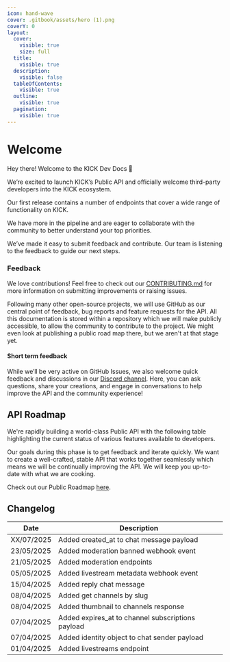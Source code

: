 ```yaml
---
icon: hand-wave
cover: .gitbook/assets/hero (1).png
coverY: 0
layout:
  cover:
    visible: true
    size: full
  title:
    visible: true
  description:
    visible: false
  tableOfContents:
    visible: true
  outline:
    visible: true
  pagination:
    visible: true
---
```


# Welcome

Hey there! Welcome to the KICK Dev Docs 👋

We’re excited to launch KICK’s Public API and officially welcome third-party developers into the KICK ecosystem.

Our first release contains a number of endpoints that cover a wide range of functionality on KICK.

We have more in the pipeline and are eager to collaborate with the community to better understand your top priorities.

We’ve made it easy to submit feedback and contribute. Our team is listening to the feedback to guide our next steps.

### Feedback

We love contributions! Feel free to check out our [CONTRIBUTING.md](CONTRIBUTING.md) for more information on submitting improvements or raising issues.

Following many other open-source projects, we will use GitHub as our central point of feedback, bug reports and feature requests for the API. All this documentation is stored within a repository which we will make publicly accessible, to allow the community to contribute to the project. We might even look at publishing a public road map there, but we aren't at that stage yet.

#### Short term feedback

While we’ll be very active on GitHub Issues, we also welcome quick feedback and discussions in our [Discord channel](https://discord.gg/SvyWXP5aWb). Here, you can ask questions, share your creations, and engage in conversations to help improve the API and the community experience!

## API Roadmap

We're rapidly building a world-class Public API with the following table highlighting the current status of various features available to developers.

Our goals during this phase is to get feedback and iterate quickly. We want to create a well-crafted, stable API that works together seamlessly which means we will be continually improving the API. We will keep you up-to-date with what we are cooking.

Check out our Public Roadmap [here](https://github.com/orgs/KickEngineering/projects/3).

## Changelog

| Date       | Description                                       |
| ---------- | ------------------------------------------------- |
| XX/07/2025 | Added created_at to chat message payload          |
| 23/05/2025 | Added moderation banned webhook event             |
| 21/05/2025 | Added moderation endpoints                        |
| 05/05/2025 | Added livestream metadata webhook event           |
| 15/04/2025 | Added reply chat message                          |
| 08/04/2025 | Added get channels by slug                        |
| 08/04/2025 | Added thumbnail to channels response              |
| 07/04/2025 | Added expires_at to channel subscriptions payload |
| 07/04/2025 | Added identity object to chat sender payload      |
| 01/04/2025 | Added livestreams endpoint                        |
